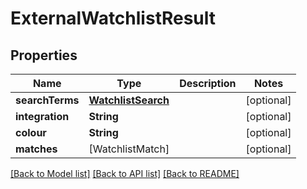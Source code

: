 # ExternalWatchlistResult

## Properties
Name | Type | Description | Notes
------------ | ------------- | ------------- | -------------
**searchTerms** | [**WatchlistSearch**](WatchlistSearch.md) |  | [optional] 
**integration** | **String** |  | [optional] 
**colour** | **String** |  | [optional] 
**matches** | [WatchlistMatch] |  | [optional] 

[[Back to Model list]](../README.md#documentation-for-models) [[Back to API list]](../README.md#documentation-for-api-endpoints) [[Back to README]](../README.md)


